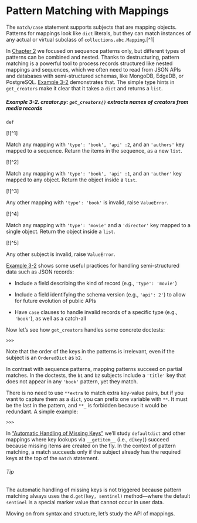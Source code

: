 # Pattern Matching with Mappings

The `match/case` statement supports subjects that are mapping objects. Patterns for mappings look like `dict` literals, but they can match instances of any actual or virtual subclass of `collections.abc.Mapping`.[^1]

In [Chapter 2](ch02.html#sequences) we focused on sequence patterns only, but different types of patterns can be combined and nested. Thanks to destructuring, pattern matching is a powerful tool to process records structured like nested mappings and sequences, which we often need to read from JSON APIs and databases with semi-structured schemas, like MongoDB, EdgeDB, or PostgreSQL. [Example 3-2](#dict_match_ex) demonstrates that. The simple type hints in `get_creators` make it clear that it takes a `dict` and returns a `list`.

##### Example 3-2. creator.py: `get_creators()` extracts names of creators from media records

```
def
```

[![^1]

Match any mapping with `'type': 'book', 'api' :2`, and an `'authors'` key mapped to a sequence. Return the items in the sequence, as a new `list`.

[![^2]

Match any mapping with `'type': 'book', 'api' :1`, and an `'author'` key mapped to any object. Return the object inside a `list`.

[![^3]

Any other mapping with `'type': 'book'` is invalid, raise `ValueError`.

[![^4]

Match any mapping with `'type': 'movie'` and a `'director'` key mapped to a single object. Return the object inside a `list`.

[![^5]

Any other subject is invalid, raise `ValueError`.

[Example 3-2](#dict_match_ex) shows some useful practices for handling semi-structured data such as JSON records:

- Include a field describing the kind of record (e.g., `'type': 'movie'`)
    
- Include a field identifying the schema version (e.g., `'api': 2'`) to allow for future evolution of public APIs
    
- Have `case` clauses to handle invalid records of a specific type (e.g., `'book'`), as well as a catch-all
    

Now let’s see how `get_creators` handles some concrete doctests:

```
>>> 
```

Note that the order of the keys in the patterns is irrelevant, even if the subject is an `OrderedDict` as `b2`.

In contrast with sequence patterns, mapping patterns succeed on partial matches. In the doctests, the `b1` and `b2` subjects include a `'title'` key that does not appear in any `'book'` pattern, yet they match.

There is no need to use `**extra` to match extra key-value pairs, but if you want to capture them as a `dict`, you can prefix one variable with `**`. It must be the last in the pattern, and `**_` is forbidden because it would be redundant. A simple example:

```
>>> 
```

In [“Automatic Handling of Missing Keys”](#mappings_flexible_sec) we’ll study `defaultdict` and other mappings where key lookups via `__getitem__` (i.e., `d[key]`) succeed because missing items are created on the fly. In the context of pattern matching, a match succeeds only if the subject already has the required keys at the top of the `match` statement.

###### Tip

The automatic handling of missing keys is not triggered because pattern matching always uses the `d.get(key, sentinel)` method—where the default `sentinel` is a special marker value that cannot occur in user data.

Moving on from syntax and structure, let’s study the API of mappings.